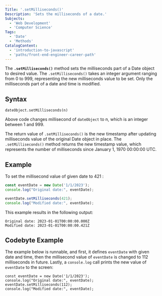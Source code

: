 ```yaml
---
Title: '.setMilliseconds()'
Description: 'Sets the milliseconds of a date.'
Subjects:
  - 'Web Development'
  - 'Computer Science'
Tags:
  - 'Date'
  - 'Methods'
CatalogContent:
  - 'introduction-to-javascript'
  - 'paths/front-end-engineer-career-path'
---
```


The **`.setMilliseconds()`** method sets the milliseconds part of a Date object to desired value. The `.setMilliseconds()` takes an integer argument ranging from 0 to 999, representing the new milliseconds value to be set. Only the milliseconds part of a date and time is modified. 

## Syntax

```pseudo
dateObject.setMilliseconds(n)
```

Above code changes millisecond of `dateObject` to n, which is an integer between 1 and 999.

The  return value of `.setMilliseconds()` is the new timestamp after updating milliseconds value of the original Date object in place. The `.setMilliseconds()` method returns the new timestamp value, which represents the number of milliseconds since January 1, 1970 00:00:00 UTC.

## Example

To set the millisecond value of given date to 421 :

```js
const eventDate = new Date('1/1/2023');
console.log("Original date:", eventDate);

eventDate.setMilliseconds(421);
console.log("Modified date:", eventDate);
```

This example results in the following output:

```shell
Original date: 2023-01-01T00:00:00.000Z
Modified date: 2023-01-01T00:00:00.421Z
```

## Codebyte Example

The example below is runnable, and first, it defines `eventDate` with given date and time, then the millisecond value of `eventDate` is changed to 112 milliseconds in future. Lastly, a `console.log` call prints the new value of `eventDate` to the screen:

```codebyte/javascript
const eventDate = new Date('1/1/2023');
console.log("Original date:", eventDate); 
eventDate.setMilliseconds(112);
console.log("Modified date:", eventDate);
```
